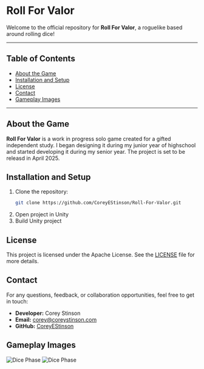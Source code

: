 # Roll For Valor

Welcome to the official repository for **Roll For Valor**, a roguelike based around rolling dice!

---

## Table of Contents

- [About the Game](#about-the-game)
- [Installation and Setup](#installation-and-setup)
- [License](#license)
- [Contact](#contact)
- [Gameplay Images](#gameplay-images)

---

## About the Game

**Roll For Valor** is a work in progress solo game created for a gifted independent study. I began designing it during my junior year of highschool and started developing it during my senior year. The project is set to be releasd in April 2025.  

## Installation and Setup

1. Clone the repository:
   ```bash
   git clone https://github.com/CoreyEStinson/Roll-For-Valor.git
   ```
2. Open project in Unity
3. Build Unity project
   
## License

This project is licensed under the Apache License. See the [LICENSE](LICENSE) file for more details.

## Contact

For any questions, feedback, or collaboration opportunities, feel free to get in touch:

- **Developer:** Corey Stinson  
- **Email:** [corey@coreystinson.com](mailto:coreystinson.com)  
- **GitHub:** [CoreyEStinson](https://github.com/CoreyEStinson)

## Gameplay Images

![Dice Phase](https://github.com/user-attachments/assets/4d256a10-026b-4bcf-8374-e56e348020cc)
![Dice Phase](https://github.com/user-attachments/assets/95c8e805-fc2a-45ae-ab9f-8482d5bc9796)

